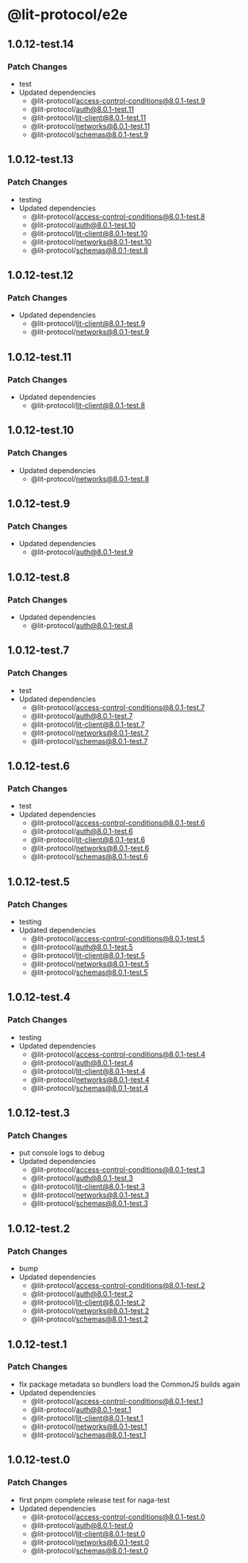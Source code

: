 # @lit-protocol/e2e

## 1.0.12-test.14

### Patch Changes

- test
- Updated dependencies
  - @lit-protocol/access-control-conditions@8.0.1-test.9
  - @lit-protocol/auth@8.0.1-test.11
  - @lit-protocol/lit-client@8.0.1-test.11
  - @lit-protocol/networks@8.0.1-test.11
  - @lit-protocol/schemas@8.0.1-test.9

## 1.0.12-test.13

### Patch Changes

- testing
- Updated dependencies
  - @lit-protocol/access-control-conditions@8.0.1-test.8
  - @lit-protocol/auth@8.0.1-test.10
  - @lit-protocol/lit-client@8.0.1-test.10
  - @lit-protocol/networks@8.0.1-test.10
  - @lit-protocol/schemas@8.0.1-test.8

## 1.0.12-test.12

### Patch Changes

- Updated dependencies
  - @lit-protocol/lit-client@8.0.1-test.9
  - @lit-protocol/networks@8.0.1-test.9

## 1.0.12-test.11

### Patch Changes

- Updated dependencies
  - @lit-protocol/lit-client@8.0.1-test.8

## 1.0.12-test.10

### Patch Changes

- Updated dependencies
  - @lit-protocol/networks@8.0.1-test.8

## 1.0.12-test.9

### Patch Changes

- Updated dependencies
  - @lit-protocol/auth@8.0.1-test.9

## 1.0.12-test.8

### Patch Changes

- Updated dependencies
  - @lit-protocol/auth@8.0.1-test.8

## 1.0.12-test.7

### Patch Changes

- test
- Updated dependencies
  - @lit-protocol/access-control-conditions@8.0.1-test.7
  - @lit-protocol/auth@8.0.1-test.7
  - @lit-protocol/lit-client@8.0.1-test.7
  - @lit-protocol/networks@8.0.1-test.7
  - @lit-protocol/schemas@8.0.1-test.7

## 1.0.12-test.6

### Patch Changes

- test
- Updated dependencies
  - @lit-protocol/access-control-conditions@8.0.1-test.6
  - @lit-protocol/auth@8.0.1-test.6
  - @lit-protocol/lit-client@8.0.1-test.6
  - @lit-protocol/networks@8.0.1-test.6
  - @lit-protocol/schemas@8.0.1-test.6

## 1.0.12-test.5

### Patch Changes

- testing
- Updated dependencies
  - @lit-protocol/access-control-conditions@8.0.1-test.5
  - @lit-protocol/auth@8.0.1-test.5
  - @lit-protocol/lit-client@8.0.1-test.5
  - @lit-protocol/networks@8.0.1-test.5
  - @lit-protocol/schemas@8.0.1-test.5

## 1.0.12-test.4

### Patch Changes

- testing
- Updated dependencies
  - @lit-protocol/access-control-conditions@8.0.1-test.4
  - @lit-protocol/auth@8.0.1-test.4
  - @lit-protocol/lit-client@8.0.1-test.4
  - @lit-protocol/networks@8.0.1-test.4
  - @lit-protocol/schemas@8.0.1-test.4

## 1.0.12-test.3

### Patch Changes

- put console logs to debug
- Updated dependencies
  - @lit-protocol/access-control-conditions@8.0.1-test.3
  - @lit-protocol/auth@8.0.1-test.3
  - @lit-protocol/lit-client@8.0.1-test.3
  - @lit-protocol/networks@8.0.1-test.3
  - @lit-protocol/schemas@8.0.1-test.3

## 1.0.12-test.2

### Patch Changes

- bump
- Updated dependencies
  - @lit-protocol/access-control-conditions@8.0.1-test.2
  - @lit-protocol/auth@8.0.1-test.2
  - @lit-protocol/lit-client@8.0.1-test.2
  - @lit-protocol/networks@8.0.1-test.2
  - @lit-protocol/schemas@8.0.1-test.2

## 1.0.12-test.1

### Patch Changes

- fix package metadata so bundlers load the CommonJS builds again
- Updated dependencies
  - @lit-protocol/access-control-conditions@8.0.1-test.1
  - @lit-protocol/auth@8.0.1-test.1
  - @lit-protocol/lit-client@8.0.1-test.1
  - @lit-protocol/networks@8.0.1-test.1
  - @lit-protocol/schemas@8.0.1-test.1

## 1.0.12-test.0

### Patch Changes

- first pnpm complete release test for naga-test
- Updated dependencies
  - @lit-protocol/access-control-conditions@8.0.1-test.0
  - @lit-protocol/auth@8.0.1-test.0
  - @lit-protocol/lit-client@8.0.1-test.0
  - @lit-protocol/networks@8.0.1-test.0
  - @lit-protocol/schemas@8.0.1-test.0

